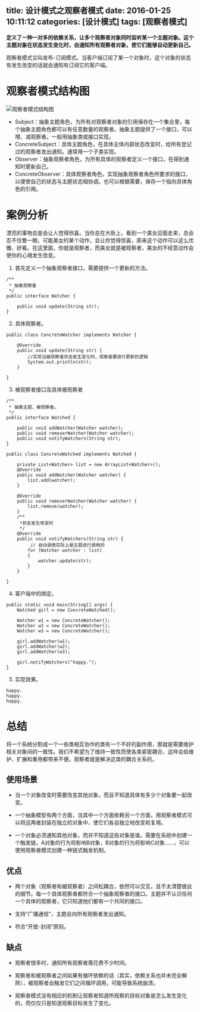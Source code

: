 title: 设计模式之观察者模式
date: 2016-01-25 10:11:12
categories: [设计模式]
tags: [观察者模式]
---
**定义了一种一对多的依赖关系，让多个观察者对象同时监听某一个主题对象。这个主题对象在状态发生变化时，会通知所有观察者对象，使它们能够自动更新自己。**<!--more-->

观察者模式又叫发布-订阅模式。当客户端订阅了某一个对象时，这个对象的状态有发生改变的话就会通知有订阅它的客户端。

# 观察者模式结构图

![观察者模式结构图](http://7xpi7i.com1.z0.glb.clouddn.com/%E8%A7%82%E5%AF%9F%E8%80%85%E6%A8%A1%E5%BC%8F%E7%BB%93%E6%9E%84%E5%9B%BE.jpg)

- Subject：抽象主题角色，为所有对观察者对象的引用保存在一个集合里，每个抽象主题角色都可以有任意数量的观察者。抽象主题提供了一个接口，可以增、减观察者。一般用抽象类或接口实现。
- ConcreteSubject：具体主题角色，在具体主体内部状态改变时，给所有登记过的观察者发出通知。通常用一个子类实现。
- Observer：抽象观察者角色，为所有具体的观察者定义一个接口，在得到通知时更新自己。
- ConcreteObserver：具体观察者角色，实现抽象观察者角色所要求的接口，以便使自己的状态与主题状态相协调。也可以根据需要，保存一个指向具体角色的引用。

# 案例分析

漂亮的事物总是会让人觉得欣喜。当你总在大街上，看到一个美女迎面走来，总会忍不住瞥一眼，可能美女的某个动作，会让你觉得惊喜，原来这个动作可以这么优雅、好看。在这里面，你就是观察者，而美女就是被观察者，美女的不经意动作会使你的心境发生改变。

1. 首先定义一个抽象观察者接口，需要提供一个更新的方法。
```
/**
 * 抽象观察者
 */
public interface Watcher {

	public void update(String str);
}
```

2. 具体观察者。
```
public class ConcreteWatcher implements Watcher {

	@Override
	public void update(String str) {
		//实现当被观察者状态发生变化时，观察者要进行更新的逻辑
		System.out.println(str);
	}

}

```

3. 被观察者接口及具体被观察者
```
/**
 * 抽象主题，被观察者。
 */
public interface Watched {

	public void addWatcher(Watcher watcher);
	public void removerWatcher(Watcher watcher);
	public void notifyWatchers(String str);
}

public class ConcreteWatched implements Watched {

	private List<Watcher> list = new ArrayList<Watcher>();
	@Override
	public void addWatcher(Watcher watcher) {
		list.add(watcher);
	}

	@Override
	public void removerWatcher(Watcher watcher) {
		list.remove(watcher);
	}
	/**
	 *状态发生改变时
	 */
	@Override
	public void notifyWatchers(String str) {
		 // 自动调用实际上是主题进行调用的
        for (Watcher watcher : list)
        {
            watcher.update(str);
        }
	}

}
```

4. 客户端中的绑定。
```
public static void main(String[] args) {
	Watched girl = new ConcreteWatched();
	
	Watcher w1 = new ConcreteWatcher();
	Watcher w2 = new ConcreteWatcher();
	Watcher w3 = new ConcreteWatcher();
		
	girl.addWatcher(w1);
	girl.addWatcher(w2);
	girl.addWatcher(w3);
		
	girl.notifyWatchers("happy.");
}
```
5. 实现效果。
```
happy.
happy.
happy.
```

# 总结

将一个系统分割成一个一些类相互协作的类有一个不好的副作用，那就是需要维护相关对象间的一致性。我们不希望为了维持一致性而使各类紧密耦合，这样会给维护、扩展和重用都带来不便。观察者就是解决这类的耦合关系的。

## 使用场景

- 当一个对象改变时需要改变其他对象，而且不知道具体有多少个对象要一起改变。

- 一个抽象模型有两个方面，当其中一个方面依赖另一个方面，用观察者模式可以将这两者封装在独立的对象中，使它们各自独立地改变和复用。

- 一个对象必须通知其他对象，而并不知道这些对象是谁。需要在系统中创建一个触发链，A对象的行为将影响B对象，B对象的行为将影响C对象……，可以使用观察者模式创建一种链式触发机制。

## 优点

- 两个对象（观察者和被观察者）之间松耦合，依然可以交互，且不太清楚彼此的细节。每一个具体观察者都符合一个抽象观察者的接口。主题并不认识任何一个具体的观察者，它只知道他们都有一个共同的接口。

- 支持“广播通信”，主题会向所有观察者发出通知。

- 符合“开放-封闭”原则。

## 缺点

- 观察者很多时，通知所有观察者需花费不少时间。

- 观察者和被观察者之间如果有循环依赖的话（其实，依赖关系也并未完全解除），被观察者会触发它们之间循环调用，可能导致系统崩溃。

-  观察者模式没有相应的机制让观察者知道所观察的目标对象是怎么发生变化的，而仅仅只是知道观察目标发生了变化。